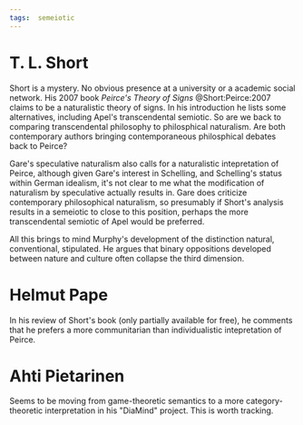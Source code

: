 ```yaml
---
tags:  semeiotic
---
```

# T. L. Short

Short is a mystery.  No obvious presence at a university or a academic social network.  His 2007 book *Peirce's Theory of Signs* @Short:Peirce:2007 claims to be a naturalistic theory of signs.  In his introduction he lists some alternatives, including Apel's transcendental semiotic.  So are we back to comparing transcendental philosophy to philosphical naturalism.  Are both contemporary authors bringing contemporaneous philosphical debates back to Peirce?  

Gare's speculative naturalism also calls for a naturalistic intepretation of Peirce, although given Gare's interest in Schelling, and Schelling's status within German idealism, it's not clear to me what the modification of naturalism by speculative actually results in.  Gare does criticize contemporary philosophical naturalism, so presumably if Short's analysis results in a semeiotic to close to this position, perhaps the more transcendental semiotic of Apel would be preferred.

All this brings to mind Murphy's development of the distinction natural, conventional, stipulated.  He argues that binary oppositions developed between nature and culture often collapse the third dimension.  

# Helmut Pape

In his review of Short's book (only partially available for free), he comments that he prefers a more communitarian than individualistic intepretation of Peirce.  

# Ahti Pietarinen

Seems to be moving from game-theoretic semantics to a more category-theoretic interpretation in his "DiaMind" project.  This is worth tracking.
